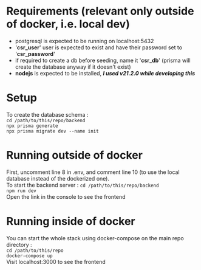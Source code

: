 # Requirements (relevant only outside of docker, i.e. local dev)
- postgresql is expected to be running on localhost:5432
- '**csr_user**' user is expected to exist and have their password set to '**csr_password**'
- if required to create a db before seeding, name it '**csr_db**' (prisma will create the database anyway if it doesn't exist)
- **nodejs** is expected to be installed, **_I used v21.2.0 while developing this_**

# Setup
To create the database schema :  
```cd /path/to/this/repo/backend```  
```npx prisma generate```  
```npx prisma migrate dev --name init```  

# Running outside of docker
First, uncomment line 8 in .env, and comment line 10 (to use the local database instead of the dockerized one).  
To start the backend server :
``cd /path/to/this/repo/backend``  
``npm run dev``  
Open the link in the console to see the frontend

# Running inside of docker
You can start the whole stack using docker-compose on the main repo directory :  
```cd /path/to/this/repo```  
```docker-compose up```  
Visit localhost:3000 to see the frontend